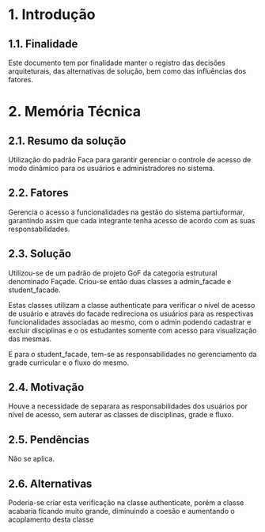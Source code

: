 # 1. Introdução

## 1.1. Finalidade

Este documento tem por finalidade manter o registro das decisões arquiteturais, das alternativas de solução, bem como das influências dos fatores.

# 2. Memória Técnica

## 2.1. Resumo da solução

Utilização do padrão Faca para garantir gerenciar o controle de acesso de modo dinâmico para os usuários e administradores no sistema.

## 2.2. Fatores

Gerencia o acesso a funcionalidades na gestão do sistema partiuformar, garantindo assim que cada integrante tenha acesso de acordo com as suas responsabilidades.

## 2.3. Solução

Utilizou-se de um padrão de projeto GoF da categoria estrutural denominado Façade. Criou-se então duas classes a admin_facade e student_facade.

Estas classes utilizam a classe authenticate para verificar o nível de acesso de usuário e através do facade redireciona os usuários para as respectivas funcionalidades associadas ao mesmo, com o admin podendo cadastrar e excluir disciplinas e o os estudantes somente com acesso para visualização das mesmas.

E para o student_facade, tem-se as responsabilidades no gerenciamento da grade curricular e o fluxo do mesmo.

## 2.4. Motivação
Houve a necessidade de separara as responsabilidades dos usuários por nível de acesso, sem auterar as classes de disciplinas, grade e fluxo.

## 2.5. Pendências

Não se aplica.

## 2.6. Alternativas

Poderia-se criar esta verificação na classe authenticate, porém a classe acabaria ficando muito grande, diminuindo a coesão e aumentando o acoplamento desta classe